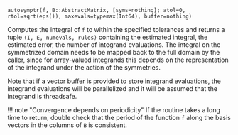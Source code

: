 ```
autosymptr(f, B::AbstractMatrix, [syms=nothing]; atol=0, rtol=sqrt(eps()), maxevals=typemax(Int64), buffer=nothing)
```

Computes the integral of `f` to within the specified tolerances and returns a tuple `(I, E, numevals, rules)` containing the estimated integral, the estimated error, the number of integrand evaluations. The integral on the symmetrized domain needs to be mapped back to the full domain by the caller, since for array-valued integrands this depends on the representation of the integrand under the action of the symmetries.

Note that if a vector buffer is provided to store integrand evaluations, the integrand evaluations will be parallelized and it will be assumed that the integrand is threadsafe.

!!! note "Convergence depends on periodicity"
    If the routine takes a long time to return, double check that the period of the function `f` along the basis vectors in the columns of `B` is consistent.

